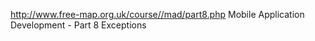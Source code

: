 http://www.free-map.org.uk/course//mad/part8.php 
Mobile Application Development - Part 8 Exceptions